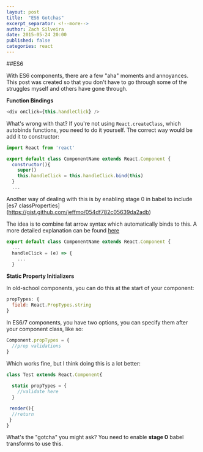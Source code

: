 ```yaml
---
layout: post
title:  "ES6 Gotchas"
excerpt_separator: <!--more-->
author: Zach Silveira
date: 2015-05-24 20:00
published: false
categories: react
---
```


##ES6

With ES6 components, there are a few "aha" moments and annoyances. This post was created so that you don't have to go through some of the struggles myself and others have gone through.

**Function Bindings**

~~~js
<div onClick={this.handleClick} />
~~~

What's wrong with that? If you're not using `React.createClass`, which autobinds functions, you need to do it yourself. The correct way would be add it to constructor:

~~~js
import React from 'react'

export default class ComponentName extends React.Component {
  constructor(){
    super()
    this.handleClick = this.handleClick.bind(this)
  }
  ...
~~~

Another way of dealing with this is by enabling stage 0 in babel to include [es7 classProperties] (https://gist.github.com/jeffmo/054df782c05639da2adb)

The idea is to combine fat arrow syntax which automatically binds to this.  A more detailed explanation can be found [here](http://www.ian-thomas.net/autobinding-react-and-es6-classes/)

~~~js
export default class ComponentName extends React.Component {
  ...
  handleClick = (e) => {
    ...
  }
~~~

**Static Property Initializers**

In old-school components, you can do this at the start of your component:

~~~js
propTypes: {
  field: React.PropTypes.string
}
~~~

In ES6/7 components, you have two options, you can specify them after your component class, like so:

~~~js
Component.propTypes = {
  //prop validations
}
~~~

Which works fine, but I think doing this is a lot better:

~~~js
class Test extends React.Component{
  
  static propTypes = {
    //validate here
  }

 render(){
  //return
 } 
}
~~~

What's the "gotcha" you might ask? You need to enable **stage 0** babel transforms to use this.
